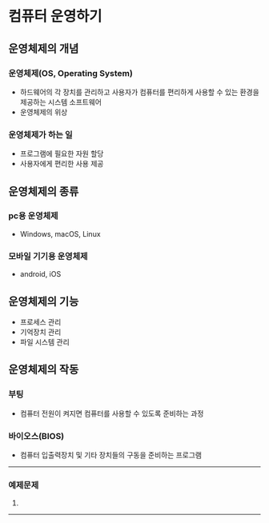 # 컴퓨터 운영하기

## 운영체제의 개념

### 운영체제(OS, Operating System)
  - 하드웨어의 각 장치를 관리하고 사용자가 컴퓨터를 편리하게 사용할 수 있는 환경을 제공하는 시스템 소프트웨어
  - 운영체제의 위상

### 운영체제가 하는 일
  - 프로그램에 필요한 자원 할당
  - 사용자에게 편리한 사용 제공

## 운영체제의 종류

### pc용 운영체제
  - Windows, macOS, Linux

### 모바일 기기용 운영체제
  - android, iOS 

## 운영체제의 기능
  - 프로세스 관리
  - 기억장치 관리
  - 파일 시스템 관리

## 운영체제의 작동
### 부팅
  - 컴퓨터 전원이 켜지면 컴퓨터를 사용할 수 있도록 준비하는 과정

### 바이오스(BIOS)
  - 컴퓨터 입출력장치 및 기타 장치들의 구동을 준비하는 프로그램

---

### 예제문제
  1. 

---
